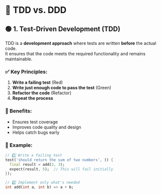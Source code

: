 # 📌 TDD vs. DDD

## 🟢 1. Test-Driven Development (TDD)
TDD is a **development approach** where tests are written **before** the actual code.  
It ensures that the code meets the required functionality and remains maintainable.

### ✅ Key Principles:
1. **Write a failing test** (Red)
2. **Write just enough code to pass the test** (Green)
3. **Refactor the code** (Refactor)
4. **Repeat the process**

### 🔹 Benefits:
- Ensures test coverage
- Improves code quality and design
- Helps catch bugs early

### 🔹 Example:
```dart
// 1️⃣ Write a failing test
test('should return the sum of two numbers', () {
  final result = add(2, 3);
  expect(result, 5);  // This will fail initially
});

// 2️⃣ Implement only what's needed
int add(int a, int b) => a + b;

